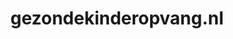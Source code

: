 ---
layout: post
title: "gezondekinderopvang.nl"
internal_url: "/dutchgov/gezondekinderopvang.nl.html"
subdomains_count: 5
all_subdomains_count: 5
urls_count: 5
ssl_rank: 0
http_rank: 57.4
url_link: /data/gezondekinderopvang.nl/urls.txt
all_subdomains_link: /data/gezondekinderopvang.nl/all_subdomains.txt
subdomains_link: /data/gezondekinderopvang.nl/subdomains.txt
categories: dutchgov
---